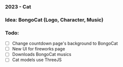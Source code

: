 ### 2023 - Cat

### Idea: BongoCat (Logo, Character, Music)

### Todo:

-   [ ] Change countdown page's background to BongoCat
-   [ ] New UI for fireworks page
-   [ ] Downloads BongoCat musics
-   [ ] Cat models use ThreeJS
